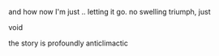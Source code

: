 and how now I'm just .. letting it go. no swelling triumph, just

void

the story is profoundly anticlimactic
